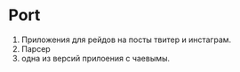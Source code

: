 # Port
1. Приложения для рейдов на посты твитер и инстаграм.
2. Парсер
3. одна из версий прилоения с чаевымы.
   
